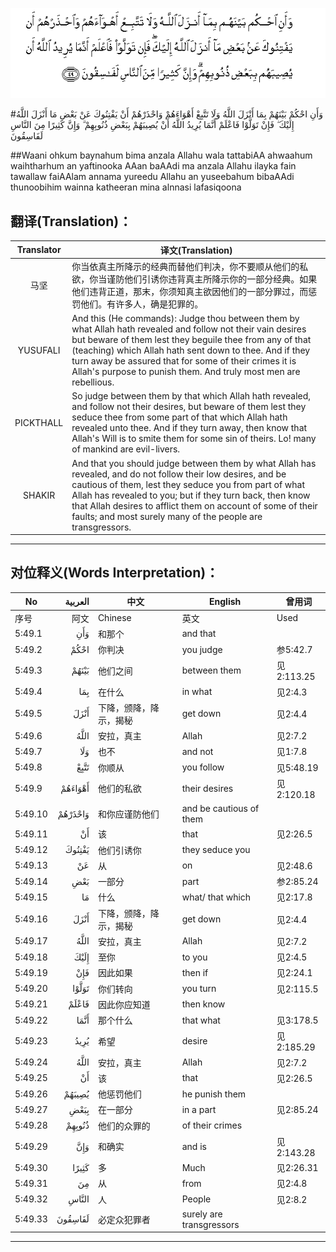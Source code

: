 ![005:049](images/005_049.gif)

#وَأَنِ احْكُمْ بَيْنَهُمْ بِمَا أَنْزَلَ اللَّهُ وَلَا تَتَّبِعْ أَهْوَاءَهُمْ وَاحْذَرْهُمْ أَنْ يَفْتِنُوكَ عَنْ بَعْضِ مَا أَنْزَلَ اللَّهُ إِلَيْكَ ۖ فَإِنْ تَوَلَّوْا فَاعْلَمْ أَنَّمَا يُرِيدُ اللَّهُ أَنْ يُصِيبَهُمْ بِبَعْضِ ذُنُوبِهِمْ ۗ وَإِنَّ كَثِيرًا مِنَ النَّاسِ لَفَاسِقُونَ 

##Waani ohkum baynahum bima anzala Allahu wala tattabiAA ahwaahum waihtharhum an yaftinooka AAan baAAdi ma anzala Allahu ilayka fain tawallaw faiAAlam annama yureedu Allahu an yuseebahum bibaAAdi thunoobihim wainna katheeran mina alnnasi lafasiqoona 

## 翻译(Translation)：

| Translator | 译文(Translation)                                            |
| :--------: | ------------------------------------------------------------ |
|    马坚    | 你当依真主所降示的经典而替他们判决，你不要顺从他们的私欲，你当谨防他们引诱你违背真主所降示你的一部分经典。如果他们违背正道，那末，你须知真主欲因他们的一部分罪过，而惩罚他们。有许多人，确是犯罪的。 |
|  YUSUFALI  | And this (He commands): Judge thou between them by what Allah hath revealed and follow not their vain desires but beware of them lest they beguile thee from any of that (teaching) which Allah hath sent down to thee. And if they turn away be assured that for some of their crimes it is Allah's purpose to punish them. And truly most men are rebellious. |
| PICKTHALL  | So judge between them by that which Allah hath revealed, and follow not their desires, but beware of them lest they seduce thee from some part of that which Allah hath revealed unto thee. And if they turn away, then know that Allah's Will is to smite them for some sin of theirs. Lo! many of mankind are evil-livers. |
|   SHAKIR   | And that you should judge between them by what Allah has revealed, and do not follow their low desires, and be cautious of them, lest they seduce you from part of what Allah has revealed to you; but if they turn back, then know that Allah desires to afflict them on account of some of their faults; and most surely many of the people are transgressors. |

---

## 对位释义(Words Interpretation)：

| No   | العربية | 中文    | English | 曾用词 |
| ---- | ------: | ------- | ------- | ------ |
| 序号 |    阿文 | Chinese | 英文    | Used   |
| 5:49.1  | وَأَنِ     | 和那个                 | and that                 |            |
| 5:49.2  | احْكُمْ    | 你判决                 | you judge                | 参5:42.7   |
| 5:49.3  | بَيْنَهُمْ   | 他们之间               | between them             | 见2:113.25 |
| 5:49.4  | بِمَا     | 在什么                 | in what                  | 见2:4.3    |
| 5:49.5  | أَنْزَلَ    | 下降，颁降，降示，揭秘 | get down                 | 见2:4.4    |
| 5:49.6  | اللَّهُ    | 安拉，真主             | Allah                    | 见2:7.2    |
| 5:49.7  | وَلَا     | 也不                   | and not                  | 见1:7.8    |
| 5:49.8  | تَتَّبِعْ    | 你顺从                 | you follow               | 见5:48.19  |
| 5:49.9  | أَهْوَاءَهُمْ | 他们的私欲             | their desires            | 见2:120.18 |
| 5:49.10 | وَاحْذَرْهُمْ | 和你应谨防他们         | and be cautious of them  |            |
| 5:49.11 | أَنْ      | 该                     | that                     | 见2:26.5   |
| 5:49.12 | يَفْتِنُوكَ  | 他们引诱你             | they seduce you          |            |
| 5:49.13 | عَنْ      | 从                     | on                       | 见2:48.6   |
| 5:49.14 | بَعْضِ     | 一部分                 | part                     | 参2:85.24  |
| 5:49.15 | مَا      | 什么                   | what/ that which         | 见2:17.8   |
| 5:49.16 | أَنْزَلَ    | 下降，颁降，降示，揭秘 | get down                 | 见2:4.4    |
| 5:49.17 | اللَّهُ    | 安拉，真主             | Allah                    | 见2:7.2    |
| 5:49.18 | إِلَيْكَ    | 至你                   | to you                   | 见2:4.5    |
| 5:49.19 | فَإِنْ     | 因此如果               | then if                  | 见2:24.1   |
| 5:49.20 | تَوَلَّوْا   | 你们转向               | you turn                 | 见2:115.5  |
| 5:49.21 | فَاعْلَمْ   | 因此你应知道           | then know                |            |
| 5:49.22 | أَنَّمَا    | 那个什么               | that what                | 见3:178.5  |
| 5:49.23 | يُرِيدُ    | 希望                   | desire                   | 见2:185.29 |
| 5:49.24 | اللَّهُ    | 安拉，真主             | Allah                    | 见2:7.2    |
| 5:49.25 | أَنْ      | 该                     | that                     | 见2:26.5   |
| 5:49.26 | يُصِيبَهُمْ  | 他惩罚他们             | he punish them           |            |
| 5:49.27 | بِبَعْضِ    | 在一部分               | in a part                | 见2:85.24  |
| 5:49.28 | ذُنُوبِهِمْ  | 他们的众罪的           | of their crimes          |            |
| 5:49.29 | وَإِنَّ     | 和确实                 | and is                   | 见2:143.28 |
| 5:49.30 | كَثِيرًا   | 多                     | Much                     | 见2:26.31  |
| 5:49.31 | مِنَ      | 从                     | from                     | 见2:4.8    |
| 5:49.32 | النَّاسِ   | 人                     | People                   | 见2:8.2    |
| 5:49.33 | لَفَاسِقُونَ | 必定众犯罪者           | surely are transgressors |            |

---
